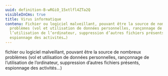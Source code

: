 ```yaml
---
uuid: definition-B-wRGiO_15xtlfl4ZTa2Q
visibleInCms: true
title: Virus informatique
contenu: Fichier ou logiciel malveillant, pouvant être la source de nombreux
  problèmes (vol et utilisation de données personnelles, rançonnage de
  l’utilisation de l’ordinateur, suppression d’autres fichiers présents,
  espionnage des activités…)
---
```

<!--StartFragment-->

fichier ou logiciel malveillant, pouvant être la source de nombreux problèmes (vol et utilisation de données personnelles, rançonnage de l’utilisation de l’ordinateur, suppression d’autres fichiers présents, espionnage des activités…)

<!--EndFragment-->
